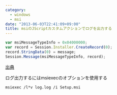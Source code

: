 ```yaml
--- 
category: 
  - windows
  - msi
date: "2013-06-03T22:41:09+09:00"
title: msiのJScriptカスタムアクションでログを出力する
---
```


```javascript
var msiMessageTypeInfo = 0x04000000;
var record = Session.Installer.CreateRecord(0);
record.StringData(0) = message;
Session.Message(msiMessageTypeInfo, record);
```

[出典](http://msdn.microsoft.com/ja-jp/library/xc8bz3y5%28v=vs.80%29.aspx?cs-save-lang=1&cs-lang=jscript#code-snippet-3)

ログ出力するにはmsiexecのオプションを使用する

    msiexec /l*v log.log /i Setup.msi
